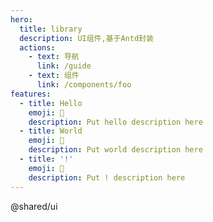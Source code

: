 ```yaml
---
hero:
  title: library
  description: UI组件,基于Antd封装
  actions:
    - text: 导航
      link: /guide
    - text: 组件
      link: /components/foo
features:
  - title: Hello
    emoji: 💎
    description: Put hello description here
  - title: World
    emoji: 🌈
    description: Put world description here
  - title: '!'
    emoji: 🚀
    description: Put ! description here
---
```


@shared/ui
